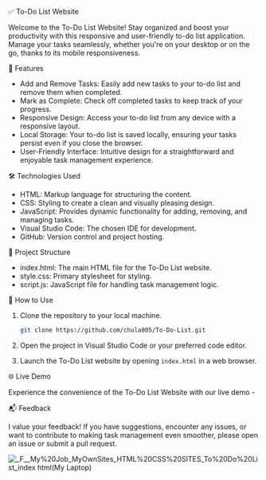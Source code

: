 ✅ To-Do List Website

Welcome to the To-Do List Website! Stay organized and boost your productivity with this responsive and user-friendly to-do list application. Manage your tasks seamlessly, whether you're on your desktop or on the go, thanks to its mobile responsiveness.

🚀 Features

- Add and Remove Tasks: Easily add new tasks to your to-do list and remove them when completed.
- Mark as Complete: Check off completed tasks to keep track of your progress.
- Responsive Design: Access your to-do list from any device with a responsive layout.
- Local Storage: Your to-do list is saved locally, ensuring your tasks persist even if you close the browser.
- User-Friendly Interface: Intuitive design for a straightforward and enjoyable task management experience.

🛠️ Technologies Used

- HTML: Markup language for structuring the content.
- CSS: Styling to create a clean and visually pleasing design.
- JavaScript: Provides dynamic functionality for adding, removing, and managing tasks.
- Visual Studio Code: The chosen IDE for development.
- GitHub: Version control and project hosting.

📂 Project Structure

- index.html: The main HTML file for the To-Do List website.
- style.css: Primary stylesheet for styling.
- script.js: JavaScript file for handling task management logic.

🚧 How to Use

1. Clone the repository to your local machine.
   ```bash
   git clone https://github.com/chula805/To-Do-List.git
   ```

2. Open the project in Visual Studio Code or your preferred code editor.

3. Launch the To-Do List website by opening `index.html` in a web browser.

🌐 Live Demo

Experience the convenience of the To-Do List Website with our live demo - 

📬 Feedback

I value your feedback! If you have suggestions, encounter any issues, or want to contribute to making task management even smoother, please open an issue or submit a pull request.

![_F__My%20Job_MyOwnSites_HTML%20CSS%20SITES_To%20Do%20List_index html(My Laptop)](https://github.com/chula805/To-Do-List/assets/121760253/0f0459b0-ab1e-494b-8c20-5473e96f52fa)

